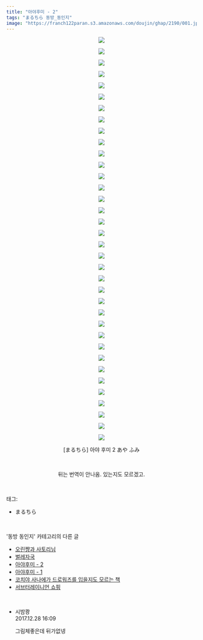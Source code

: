 ```yaml
---
title: "아야후미 - 2"
tags: "まるちら 동방_동인지"
image: "https://franch122paran.s3.amazonaws.com/doujin/ghap/2190/001.jpg"
---
```

<div class="article">
<p style="text-align: center; clear: none; float: none;"><img src="{{ site.imgserver7 }}/ghap/2190/001.jpg"/></p>
<p style="text-align: center; clear: none; float: none;"><img src="{{ site.imgserver7 }}/ghap/2190/002.jpg"/></p>
<p style="text-align: center; clear: none; float: none;"><img src="{{ site.imgserver7 }}/ghap/2190/003.jpg"/></p>
<p style="text-align: center; clear: none; float: none;"><img src="{{ site.imgserver7 }}/ghap/2190/004.jpg"/></p>
<p style="text-align: center; clear: none; float: none;"><img src="{{ site.imgserver7 }}/ghap/2190/005.jpg"/></p>
<p style="text-align: center; clear: none; float: none;"><img src="{{ site.imgserver7 }}/ghap/2190/006.jpg"/></p>
<p style="text-align: center; clear: none; float: none;"><img src="{{ site.imgserver7 }}/ghap/2190/007.jpg"/></p>
<p style="text-align: center; clear: none; float: none;"><img src="{{ site.imgserver7 }}/ghap/2190/008.jpg"/></p>
<p style="text-align: center; clear: none; float: none;"><img src="{{ site.imgserver7 }}/ghap/2190/009.jpg"/></p>
<p style="text-align: center; clear: none; float: none;"><img src="{{ site.imgserver7 }}/ghap/2190/010.jpg"/></p>
<p style="text-align: center; clear: none; float: none;"><img src="{{ site.imgserver7 }}/ghap/2190/011.jpg"/></p>
<p style="text-align: center; clear: none; float: none;"><img src="{{ site.imgserver7 }}/ghap/2190/012.jpg"/></p>
<p style="text-align: center; clear: none; float: none;"><img src="{{ site.imgserver7 }}/ghap/2190/013.jpg"/></p>
<p style="text-align: center; clear: none; float: none;"><img src="{{ site.imgserver7 }}/ghap/2190/014.jpg"/></p>
<p style="text-align: center; clear: none; float: none;"><img src="{{ site.imgserver7 }}/ghap/2190/015.jpg"/></p>
<p style="text-align: center; clear: none; float: none;"><img src="{{ site.imgserver7 }}/ghap/2190/016.jpg"/></p>
<p style="text-align: center; clear: none; float: none;"><img src="{{ site.imgserver7 }}/ghap/2190/017.jpg"/></p>
<p style="text-align: center; clear: none; float: none;"><img src="{{ site.imgserver7 }}/ghap/2190/018.jpg"/></p>
<p style="text-align: center; clear: none; float: none;"><img src="{{ site.imgserver7 }}/ghap/2190/019.jpg"/></p>
<p style="text-align: center; clear: none; float: none;"><img src="{{ site.imgserver7 }}/ghap/2190/020.jpg"/></p>
<p style="text-align: center; clear: none; float: none;"><img src="{{ site.imgserver7 }}/ghap/2190/021.jpg"/></p>
<p style="text-align: center; clear: none; float: none;"><img src="{{ site.imgserver7 }}/ghap/2190/022.jpg"/></p>
<p style="text-align: center; clear: none; float: none;"><img src="{{ site.imgserver7 }}/ghap/2190/023.jpg"/></p>
<p style="text-align: center; clear: none; float: none;"><img src="{{ site.imgserver7 }}/ghap/2190/024.jpg"/></p>
<p style="text-align: center; clear: none; float: none;"><img src="{{ site.imgserver7 }}/ghap/2190/025.jpg"/></p>
<p style="text-align: center; clear: none; float: none;"><img src="{{ site.imgserver7 }}/ghap/2190/026.jpg"/></p>
<p style="text-align: center; clear: none; float: none;"><img src="{{ site.imgserver7 }}/ghap/2190/027.jpg"/></p>
<p style="text-align: center; clear: none; float: none;"><img src="{{ site.imgserver7 }}/ghap/2190/028.jpg"/></p>
<p style="text-align: center; clear: none; float: none;"><img src="{{ site.imgserver7 }}/ghap/2190/029.jpg"/></p>
<p style="text-align: center; clear: none; float: none;"><img src="{{ site.imgserver7 }}/ghap/2190/030.jpg"/></p>
<p style="text-align: center; clear: none; float: none;"><img src="{{ site.imgserver7 }}/ghap/2190/031.jpg"/></p>
<p style="text-align: center; clear: none; float: none;"><img src="{{ site.imgserver7 }}/ghap/2190/032.jpg"/></p>
<p style="text-align: center; clear: none; float: none;"><img src="{{ site.imgserver7 }}/ghap/2190/033.jpg"/></p>
<p style="text-align: center; clear: none; float: none;"><img src="{{ site.imgserver7 }}/ghap/2190/034.jpg"/></p>
<p style="text-align: center; clear: none; float: none;"><img src="{{ site.imgserver7 }}/ghap/2190/035.jpg"/></p>
<p style="text-align: center; clear: none; float: none;"><img src="{{ site.imgserver7 }}/ghap/2190/036.jpg"/></p>
<p style="text-align: center; clear: none; float: none;">[まるちら] 아야 후미 2 あや ふみ</p>
<p style="text-align: center; clear: none; float: none;"><br/></p>
<p style="text-align: center; clear: none; float: none;">뒤는 번역이 안나옴. 있는지도 모르겠고.</p>
</div><br/>
<div class="tagTrail">
<p>태그: </p>
<ul>
<li>まるちら</li>
</ul>
</div><br/>
<div class="another">
<p>'동방 동인지' 카테고리의 다른 글</p>
<ul>
<li><a href="/ghap_2194">오린쨩과 사토리님</a></li>
<li><a href="/ghap_2193">벌레자국</a></li>
<li><a href="/ghap_2190">아야후미 - 2</a></li>
<li><a href="/ghap_2189">아야후미 - 1</a></li>
<li><a href="/ghap_2187">코치야 사나에가 드로워즈를 입을지도 모르는 책</a></li>
<li><a href="/ghap_2186">서브터레이니언 쇼핑</a></li>
</ul>
</div><br/>
<div class="cb_module cb_fluid">
<div class="cb_wrt cb_profile">
<div class="comment">
<ul>
<li class="cb_thumb_off" id="comment15161715">
<div class="cb_comment_area">
<div class="cb_info_area">
<div class="cb_section">
<span class="cb_nick_name">시밤쾅</span>
</div>
<div class="cb_section">
<span class="cb_date">2017.12.28 16:09 </span>
</div>
</div>
<div class="cb_dsc_comment">
<p class="cb_dsc">
											그림체좋은데 뒤가없넹
										</p>
</div>
</div></li>
</ul>
</div>
</div><!-- commentList close -->
</div><br/>
